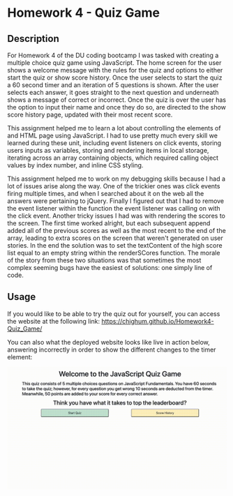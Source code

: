 # Homework 4 - Quiz Game

## Description

For Homework 4 of the DU coding bootcamp I was tasked with creating a multiple choice quiz game using JavaScript. The home screen for the user shows a welcome message with the rules for the quiz and options to either start the quiz or show score history. Once the user selects to start the quiz a 60 second timer and an iteration of 5 questions is shown. After the user selects each answer, it goes straight to the next question and underneath shows a message of correct or incorrect. Once the quiz is over the user has the option to input their name and once they do so, are directed to the show score history page, updated with their most recent score.

This assignment helped me to learn a lot about controlling the elements of and HTML page using JavaScript. I had to use pretty much every skill we learned during these unit, including event listeners on click events, storing users inputs as variables, storing and rendering items in local storage, iterating across an array containing objects, which required calling object values by index number, and inline CSS styling.

This assignment helped me to work on my debugging skills because I had a lot of issues arise along the way. One of the trickier ones was click events firing multiple times, and when I searched about it on the web all the answers were pertaining to jQuery. Finally I figured out that I had to remove the event listener within the function the event listener was calling on with the click event. Another tricky issues I had was with rendering the scores to the screen. The first time worked alright, but each subsequent append added all of the previous scores as well as the most recent to the end of the array, leading to extra scores on the screen that weren't generated on user stories. In the end the solution was to set the textContent of the high score list equal to an empty string within the renderSCores function. The morale of the story from these two situations was that sometimes the most complex seeming bugs have the easiest of solutions: one simply line of code.

## Usage

If you would like to be able to try the quiz out for yourself, you can access the website at the following link: https://chighum.github.io/Homework4-Quiz_Game/

You can also what the deployed website looks like live in action below, answering incorrectly in order to show the different changes to the timer element:

![User click through of interactive coding quiz.](./assets/images/QuizGame.gif)
